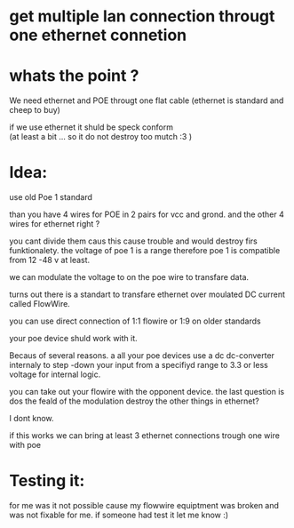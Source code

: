 # get multiple lan connection througt one ethernet connetion 

# whats the point ?
We need ethernet and POE througt one flat cable  (ethernet is standard and cheep  to  buy) 

if we use ethernet it shuld be speck  conform  
(at least a bit ... so it do not destroy too mutch :3 )

# Idea: 
use old Poe 1 standard 

than you  have 4 wires for POE 
in 2 pairs for  vcc and grond. 
and the other 4  wires for ethernet right ? 

you  cant divide them caus this cause trouble and would destroy firs funktionalety.
the voltage of poe 1 is a range therefore  poe 1  is compatible from  12 -48  v at least.

we can modulate the voltage to on the poe wire to transfare data. 
 
turns out there is a standart to  transfare ethernet over moulated DC current called FlowWire. 

you  can  use direct connection of 1:1  flowire or 1:9 on older standards

your poe device shuld work with  it. 

Becaus of several  reasons.
a all  your poe devices use a dc dc-converter internaly to step -down  your input from a specifiyd range to 3.3 or less voltage for internal  logic. 

you  can take out your flowire with the opponent  device.
the  last  question is dos the feald of the modulation destroy the other things in ethernet? 

I dont know. 

if this works we can  bring at least 3 ethernet connections trough  one wire with poe

# Testing it: 
for me was it not possible cause my flowwire equiptment was broken and was not fixable for me.
if someone had test it let me know :)
